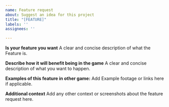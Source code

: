 ```yaml
---
name: Feature request
about: Suggest an idea for this project
title: "[FEATURE]"
labels: ''
assignees: ''

---
```


**Is your feature you want**
A clear and concise description of what the Feature is.

**Describe how it will benefit being in the game**
A clear and concise description of what you want to happen.

**Examples of this feature in other game:**
Add Example footage or links here if applicable.

**Additional context**
Add any other context or screenshots about the feature request here.
